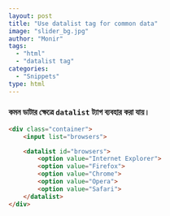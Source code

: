 ```yaml
---
layout: post
title: "Use datalist tag for common data"
image: "slider_bg.jpg"
author: "Monir"
tags:
  - "html"
  - "datalist tag"
categories:
  - "Snippets"
type: html  
---
```


### কমন ডাটার ক্ষেত্রে `datalist` ট্যাগ ব্যবহার করা যায়।

```html
<div class="container">
	<input list="browsers">

	<datalist id="browsers">
		<option value="Internet Explorer">
		<option value="Firefox">
		<option value="Chrome">
		<option value="Opera">
		<option value="Safari">
	</datalist>
</div>
```
